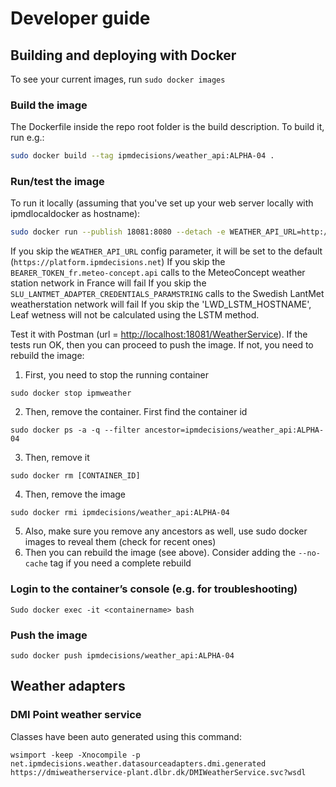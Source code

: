 # Developer guide

## Building and deploying with Docker

To see your current images, run `sudo docker images`

### Build the image

The Dockerfile inside the repo root folder is the build description. To build it, run e.g.:

``` bash
sudo docker build --tag ipmdecisions/weather_api:ALPHA-04 .
```

### Run/test the image
To run it locally (assuming that you've set up your web server locally with ipmdlocaldocker as hostname):

``` bash
sudo docker run --publish 18081:8080 --detach -e WEATHER_API_URL=http://localhost:8080/WeatherService -e BEARER_TOKEN_fr_meteo-concept_api=***YOUR AUTHTOKEN HERE*** -e 'SLU_LANTMET_ADAPTER_CREDENTIALS_PARAMSTRING=***YOUR CREDENTIALS PARAMSTRING HERE***' -e 'LWD_LSTM_HOSTNAME=***HOSTNAME, E.G. http://localhost:5000***' --name ipmweather ipmdecisions/weather_api:***YOUR VERSION***
```

If you skip the `WEATHER_API_URL` config parameter, it will be set to the default (`https://platform.ipmdecisions.net`)
If you skip the `BEARER_TOKEN_fr.meteo-concept.api` calls to the MeteoConcept weather station network in France will fail
If you skip the `SLU_LANTMET_ADAPTER_CREDENTIALS_PARAMSTRING` calls to the Swedish LantMet weatherstation network will fail
If you skip the 'LWD_LSTM_HOSTNAME', Leaf wetness will not be calculated using the LSTM method.

Test it with Postman (url = [http://localhost:18081/WeatherService](http://localhost:18081/WeatherService)). If the tests run OK, then you can proceed to push the image. If not, you need to rebuild the image:

1. First, you need to stop the running container

```
sudo docker stop ipmweather
```

2. Then, remove the container. First find the container id

```
sudo docker ps -a -q --filter ancestor=ipmdecisions/weather_api:ALPHA-04
```
3. Then, remove it

```
sudo docker rm [CONTAINER_ID]
```

4. Then, remove the image

```
sudo docker rmi ipmdecisions/weather_api:ALPHA-04
```

5. Also, make sure you remove any ancestors as well, use sudo docker images to reveal them (check for recent ones)
6. Then you can rebuild the image (see above). Consider adding the `--no-cache` tag if you need a complete rebuild

### Login to the container’s console (e.g. for troubleshooting)
```
Sudo docker exec -it <containername> bash
```

### Push the image
```
sudo docker push ipmdecisions/weather_api:ALPHA-04
```

## Weather adapters
### DMI Point weather service
Classes have been auto generated using this command:

```
wsimport -keep -Xnocompile -p net.ipmdecisions.weather.datasourceadapters.dmi.generated  https://dmiweatherservice-plant.dlbr.dk/DMIWeatherService.svc?wsdl
```
